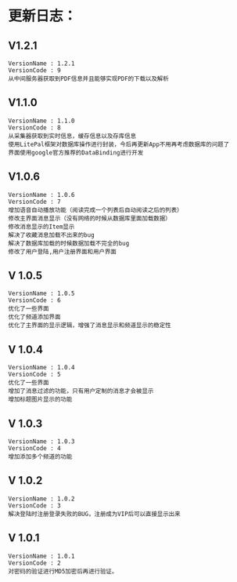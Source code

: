 # 更新日志：
## V1.2.1
	VersionName : 1.2.1
    VersionCode : 9
    从中间服务器获取到PDF信息并且能够实现PDF的下载以及解析

## V1.1.0
	VersionName : 1.1.0
    VersionCode : 8
    从采集器获取到实时信息，缓存信息以及存库信息
    使用LitePal框架对数据库操作进行封装，今后再更新App不用再考虑数据库的问题了
    界面使用google官方推荐的DataBinding进行开发

## V1.0.6
	VersionName : 1.0.6
    VersionCode : 7
    增加语音自动播放功能（阅读完成一个列表后自动阅读之后的列表）
    修改主界面消息显示（没有网络的时候从数据库里面加载数据）
    修改消息显示的Item显示
    解决了收藏消息加载不出来的bug
    解决了数据库加载的时候数据加载不完全的bug
    修改了用户登陆,用户注册界面和用户界面

## V 1.0.5
	VersionName : 1.0.5
	VersionCode : 6
	优化了一些界面
	优化了频道添加界面
    优化了主界面的显示逻辑，增强了消息显示和频道显示的稳定性

## V 1.0.4
	VersionName : 1.0.4
	VersionCode : 5
	优化了一些界面
    增加了消息过滤的功能，只有用户定制的消息才会被显示
    增加标题图片显示的功能

## V 1.0.3
	VersionName : 1.0.3
	VersionCode : 4
	增加添加多个频道的功能

## V 1.0.2
	VersionName : 1.0.2
	VersionCode : 3
	解决登陆时注册登录失败的BUG，注册成为VIP后可以直接显示出来

## V 1.0.1
	VersionName : 1.0.1
	VersionCode : 2
	对密码的验证进行MD5加密后再进行验证。



